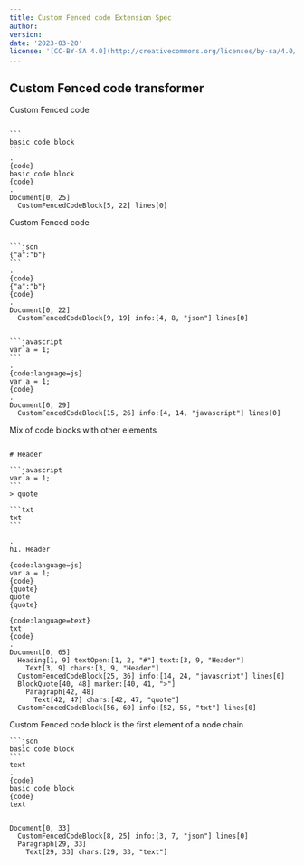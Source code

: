 ```yaml
---
title: Custom Fenced code Extension Spec
author:
version:
date: '2023-03-20'
license: '[CC-BY-SA 4.0](http://creativecommons.org/licenses/by-sa/4.0/)'
...
```



## Custom Fenced code transformer

Custom Fenced code

```````````````````````````````` example Custom Fenced code transformer: 1

```
basic code block
```
.
{code}
basic code block
{code}
.
Document[0, 25]
  CustomFencedCodeBlock[5, 22] lines[0]
````````````````````````````````


Custom Fenced code

```````````````````````````````` example Custom Fenced code transformer: 2

```json
{"a":"b"}
```
.
{code}
{"a":"b"}
{code}
.
Document[0, 22]
  CustomFencedCodeBlock[9, 19] info:[4, 8, "json"] lines[0]
````````````````````````````````


```````````````````````````````` example Custom Fenced code transformer: 3

```javascript
var a = 1;
```
.
{code:language=js}
var a = 1;
{code}
.
Document[0, 29]
  CustomFencedCodeBlock[15, 26] info:[4, 14, "javascript"] lines[0]
````````````````````````````````

Mix of code blocks with other elements


```````````````````````````````` example Custom Fenced code transformer: 4

# Header

```javascript
var a = 1;
```
> quote

```txt
txt
```

.
h1. Header

{code:language=js}
var a = 1;
{code}
{quote}
quote
{quote}

{code:language=text}
txt
{code}
.
Document[0, 65]
  Heading[1, 9] textOpen:[1, 2, "#"] text:[3, 9, "Header"]
    Text[3, 9] chars:[3, 9, "Header"]
  CustomFencedCodeBlock[25, 36] info:[14, 24, "javascript"] lines[0]
  BlockQuote[40, 48] marker:[40, 41, ">"]
    Paragraph[42, 48]
      Text[42, 47] chars:[42, 47, "quote"]
  CustomFencedCodeBlock[56, 60] info:[52, 55, "txt"] lines[0]
````````````````````````````````

Custom Fenced code block is the first element of a node chain

```````````````````````````````` example Custom Fenced code transformer: 5
```json
basic code block
```
text
.
{code}
basic code block
{code}
text

.
Document[0, 33]
  CustomFencedCodeBlock[8, 25] info:[3, 7, "json"] lines[0]
  Paragraph[29, 33]
    Text[29, 33] chars:[29, 33, "text"]
````````````````````````````````
